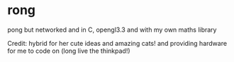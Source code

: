 # rong
pong but networked and in C, opengl3.3 and with my own maths library

Credit: hybrid for her cute ideas and amazing cats! and providing hardware for me to code on (long live the thinkpad!)
